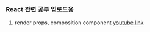 ### React 관련 공부 업로드용

1. render props, composition component
[youtube link](https://www.youtube.com/watch?v=dy9VG9LlBR4)
